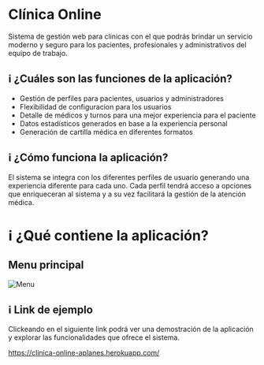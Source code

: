 # Clínica Online

Sistema de gestión web para clinicas con el que podrás brindar un servicio moderno y seguro para los pacientes, profesionales y administrativos del equipo de trabajo. 


## :information_source: ¿Cuáles son las funciones de la aplicación?
- Gestión de perfiles para pacientes, usuarios y administradores
- Flexibilidad de configuracion para los usuarios
- Detalle de médicos y turnos para una mejor experiencia para el paciente
- Datos estadísticos generados en base a la experiencia personal
- Generación de cartilla médica en diferentes formatos


## :information_source: ¿Cómo funciona la aplicación?

El sistema se integra con los diferentes perfiles de usuario generando una experiencia diferente para cada uno.
Cada perfil tendrá acceso a opciones que enriqueceran al sistema y a su vez facilitará la gestión de la atención médica.

# :information_source: ¿Qué contiene la aplicación?

## Menu principal

![Menu](https://firebasestorage.googleapis.com/v0/b/tp-clinica-online---labiv.appspot.com/o/private%2FimgTP2.png?alt=media&token=c260c6bb-ca9e-4eea-91e8-88e5e0a200a0 "Menu de la aplicacion")



## :information_source: Link de ejemplo

Clickeando en el siguiente link podrá ver una demostración de la aplicación y explorar las funcionalidades que ofrece el sistema.

https://clinica-online-aplanes.herokuapp.com/



